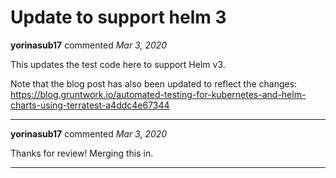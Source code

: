 # Update to support helm 3

**yorinasub17** commented *Mar 3, 2020*

This updates the test code here to support Helm v3.

Note that the blog post has also been updated to reflect the changes: https://blog.gruntwork.io/automated-testing-for-kubernetes-and-helm-charts-using-terratest-a4ddc4e67344
<br />
***


**yorinasub17** commented *Mar 3, 2020*

Thanks for review! Merging this in.
***

